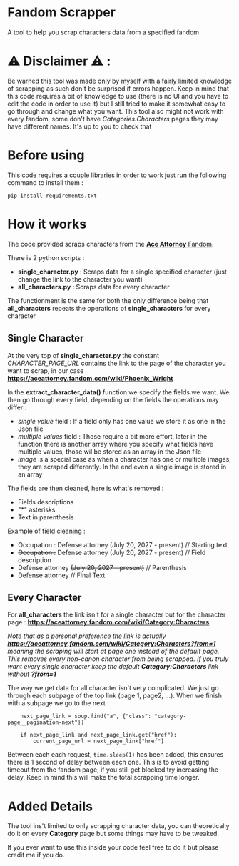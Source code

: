 # Fandom Scrapper

A tool to help you scrap characters data from a specified fandom

# ⚠ Disclaimer ⚠ :

Be warned this tool was made only by myself with a fairly limited knowledge of scrapping as such don't be surprised if errors happen.
Keep in mind that this code requires a bit of knowledge to use (there is no UI and you have to edit the code in order to use it) but I still tried to make it somewhat easy to go through and change what you want.
This tool also might not work with every fandom, some don't have *Categories:Characters* pages they may have different names. It's up to you to check that

# Before using

This code requires a couple libraries in order to work just run the following command to install them :
```
pip install requirements.txt
```


# How it works

The code provided scraps characters from the [**Ace Attorney** Fandom](https://aceattorney.fandom.com/wiki/Category:Characters).

There is 2 python scripts :
- **single_character.py** : Scraps data for a single specified character (just change the link to the character you want)
- **all_characters.py** : Scraps data for every character

The functionment is the same for both the only difference being that **all_characters** repeats the operations of **single_characters** for every character

## Single Character

At the very top of **single_character.py** the constant *CHARACTER_PAGE_URL* contains the link to the page of the character you want to scrap, in our case **https://aceattorney.fandom.com/wiki/Phoenix_Wright**

In the **extract_character_data()** function we specify the fields we want. We then go through every field, depending on the fields the operations may differ :
- *single value* field : If a field only has one value we store it as one in the Json file
- *multiple values* field : Those require a bit more effort, later in the function there is another array where you specify what fields have multiple values, those wil be stored as an array in the Json file
- *image* is a special case as when a character has one or multiple images, they are scraped differently. In the end even a single image is stored in an array
  
The fields are then cleaned, here is what's removed :
- Fields descriptions
- "*" asterisks
- Text in parenthesis
  
Example of field cleaning :
- Occupation : Defense attorney (July 20, 2027 - present) // Starting text
- <s>Occupation :</s> Defense attorney (July 20, 2027 - present)  // Field description
- Defense attorney <s>(July 20, 2027 - present)</s> // Parenthesis
- Defense attorney // Final Text

## Every Character

For **all_characters** the link isn't for a single character but for the character page : **https://aceattorney.fandom.com/wiki/Category:Characters**. 

*Note that as a personal preference the link is actually **https://aceattorney.fandom.com/wiki/Category:Characters?from=1** meaning the scraping will start at page one instead of the default page.*
*This removes every non-canon character from being scrapped. If you truly want every single character keep the default **Category:Characters** link without **?from=1***

The way we get data for all character isn't very complicated. We just go through each subpage of the top link (page 1, page2, ...).
When we finish with a subpage we go to the next :
```
    next_page_link = soup.find("a", {"class": "category-page__pagination-next"})
    
    if next_page_link and next_page_link.get("href"):
        current_page_url = next_page_link["href"]
```

Between each each request, ```time.sleep(1)``` has been added, this ensures there is 1 second of delay between each one. 
This is to avoid getting timeout from the fandom page, if you still get blocked try increasing the delay. Keep in mind this will make the total scrapping time longer.

# Added Details 

The tool ins't limited to only scrapping character data, you can theoretically do it on every **Category** page but some things may have to be tweaked.

If you ever want to use this inside your code feel free to do it but please credit me if you do.

